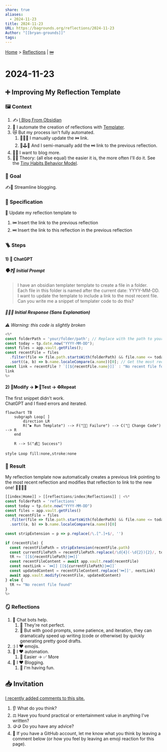 ```yaml
---  
share: true  
aliases:  
  - 2024-11-23  
title: 2024-11-23  
URL: https://bagrounds.org/reflections/2024-11-23  
Author: "[[bryan-grounds]]"  
tags:   
---  
```

[Home](../index.md) > [Reflections](./index.md) | [⏮️](./2024-11-21.md)  
# 2024-11-23  
## ➕ Improving My Reflection Template  
### 🖼️ Context  
1. ✍️ [I Blog From Obsidian](./2024-04-21.md#✍%20Blogging%20From%20Obsidian)  
2. 🤖 I automate the creation of reflections with [Templater](https://github.com/SilentVoid13/Templater).  
3. 😿 But my process isn't fully automated.  
    1. 🔗🔨🥵 I manually update the ⏮️ link.  
    2. 🔗🕹️🥵 And I semi-manually add the ⏭️ link to the previous reflection.  
4. 📢📢 I want to blog more.  
5. 🥧✅ Theory: (all else equal) the easier it is, the more often I'll do it. See the [Tiny Habits Behavior Model](../books/tiny-habits.md#Behavior%20model).  
  
### 🎯 Goal  
✍️🤖 Streamline blogging.  
  
### 📐 Specification  
🔧 Update my reflection template to  
1. ⏮️ Insert the link to the previous reflection  
2. ⏭️ Insert the link to this reflection in the previous reflection  
  
### 🪜 Steps  
#### 1) 🤖 ChatGPT  
##### 🗣️❓🤖 Initial Prompt  
> I have an obsidian templater template to create a file in a folder.  
Each file in this folder is named after the current date: YYYY-MM-DD.  
I want to update the template to include a link to the most recent file.  
Can you write me a snippet of templater code to do this?  
  
##### 🤖💬🤔 Initial Response (Sans Explanation)  
_⚠️ Warning: this code is slightly broken_  
```js  
<%*  
const folderPath = 'your/folder/path'; // Replace with the path to your folder  
const today = tp.date.now("YYYY-MM-DD");  
const files = app.vault.getFiles();  
const recentFile = files  
  .filter(file => file.path.startsWith(folderPath) && file.name <= today)  
  .sort((a, b) => b.name.localeCompare(a.name))[0]; // Get the most recent file  
const link = recentFile ? `[[${recentFile.name}]]` : "No recent file found"; // Create link  
link  
%>  
```  
  
#### 2) 🔧Modify -> ▶️👀Test -> ♻️Repeat  
The first snippet didn't work.  
ChatGPT and I fixed errors and iterated.  
  
```mermaid  
flowchart TB  
    subgraph Loop[ ]  
        direction LR  
        R("▶️ Run Template") --> F("🐛👀 Failure") --> C("🔧 Change Code") --> R  
    end  
  
    R --> S("💰👀 Success")  
  
style Loop fill:none,stroke:none  
```  
  
### 📜 Result  
My reflection template now automatically creates a previous link pointing to the most recent reflection and modifies that reflection to link to the new one! 🎉🤖🥂🥳  
  
```js  
[[index|Home]] > [[reflections/index|Reflections]] | <%*  
const folderPath = 'reflections'  
const today = tp.date.now("YYYY-MM-DD")  
const files = app.vault.getFiles()  
const recentFile = files  
  .filter(file => file.path.startsWith(folderPath) && file.name <= today)  
  .sort((a, b) => b.name.localeCompare(a.name))[0]  
  
const stripExtension = p => p.replace(/\.[^.]+$/, '')  
  
if (recentFile) {  
  const recentFilePath = stripExtension(recentFile.path)  
  const currentFilePath = recentFilePath.replace(/\d{4}(-\d{2}){2}/, today)  
  tR += `[[${recentFilePath}|⏮️]]`  
  const recentFileContent = await app.vault.read(recentFile)  
  const nextLink = `⏮️]] [[${currentFilePath}|⏭️]]`  
  const updatedContent = recentFileContent.replace('⏮️]]', nextLink)  
  await app.vault.modify(recentFile, updatedContent)  
} else {  
  tR += "No recent file found"  
}  
%>  
```  
  
### 🪞 Reflections  
1. 🤖 Chat bots help.  
    1. 🧐 They're not perfect.  
    2. 🚄 But with good prompts, some patience, and iteration, they can dramatically speed up writing (code or otherwise) by quickly generating pretty good drafts.  
2. :) I ❤️ emojis.  
3. 🤖 I ❤️ automation.  
    1. 🥧 Easier -> ✅ More  
4. 📣 I ❤️ Blogging.  
    1. 🥳 I'm having fun.  
  
## 📥 Invitation  
[I recently added comments to this site.](./2024-11-20.md)  
1. 👂 What do you think?  
2. ⚖️ Have you found practical or entertainment value in anything I've written?  
3. 🪙🪙 Do you have any advice?  
4. 💬 If you have a GitHub account, let me know what you think by leaving a comment below (or how you feel by leaving an emoji reaction for this page).  
